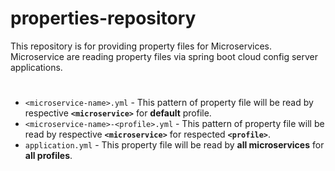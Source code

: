 # properties-repository

This repository is for providing property files for Microservices.  
Microservice are reading property files via spring boot cloud config server applications.

#
- `<microservice-name>.yml` - This pattern of property file will be read by respective **`<microservice>`** for **default** profile. 
- `<microservice-name>-<profile>.yml` - This pattern of property file will be read by respective **`<microservice>`** for respected **`<profile>`**.
- `application.yml` - This property file will be read by **all microservices** for **all profiles**.
